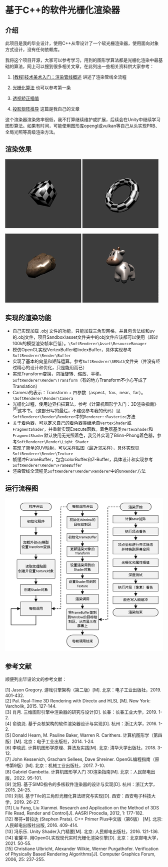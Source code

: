 # 基于C++的软件光栅化渲染器

## 介绍

此项目是我的毕业设计，使用C++从零设计了一个软光栅渲染器，使用面向对象方式设计，没有任何依赖库。  

我将这个项目开源，大家可以参考学习，用到的图形学算法都是光栅化渲染中最基础的算法，网上可以搜到很多相关文章，在此列出一些相关资料供大家参考：

1. [[教程]技术美术入门：渲染管线概述](https://www.bilibili.com/video/BV1Q54y1G7v3/?share_source=copy_web&vd_source=77b46b29f4f7cb5d443b63654b67194a) 讲述了渲染管线全流程

1. [光栅化算法](https://zhuanlan.zhihu.com/p/566989401) 也可以参考第一条

1. [透视矫正插值](https://zhuanlan.zhihu.com/p/403259571)

1. [投影矩阵推导](https://zhuanlan.zhihu.com/p/662940110) 这篇是我自己的文章

这个渲染器渲染效率很低，我不打算继续维护或扩展，后续会在Unity中继续学习图形算法。如果有时间，可能使用图形库opengl或vulkan等自己从头实现PRB、全局光照等高级渲染方法。

## 渲染效果

![渲染结果0](./渲染结果0.png "渲染结果0")
![渲染结果1](./渲染结果1.png "渲染结果1")

![渲染结果2](./渲染结果2.png "渲染结果2")
![渲染结果2](./渲染结果3.png "渲染结果3")

## 实现的渲染功能

- 自己实现加载 .obj 文件的功能，只能加载三角形网格，并且包含法线和uv的.obj文件，项目Sandbox\asset文件夹中的obj文件应该都可以使用（超过100k的模型渲染帧率巨低）。`\SoftRenderer\Asset\ResourceManager`
- 模仿OpenGL实现VertexBuffer和IndexBuffer，具体实现参考`SoftRenderer\Render\Buffer`
- 实现了基本的向量和矩阵运算。参考`SoftRenderer\SRMath`文件夹（并没有经过精心的设计和优化，只是能用而已）
- 实现Transform变换，包括旋转、缩放、平移。`SoftRenderer\Render\Transform`（有的地方Transform不小心写成了Translation）
- Camera的表示：Transform + 四参数（aspect、fov、near、far）。`\SoftRenderer\Render\Camera`
- 光栅化过程，使用边界扫描算法，参考《计算机图形学入门：3D渲染指南》$^{[8]}$这本书。（这部分写的最烂，不建议参考我的代码）见`SoftRenderer\Render\Renderer`中的`Renderer::Rasterize`方法
- 关于着色器，可以定义自己的着色器类继承自`VertexShader`或`FragmentShader`，并重新实现Execute函数。着色器基类`VertexShader`和`FragmentShader`默认使用无光照着色，我另外实现了Blinn-Phong着色器，参考`SoftRenderer\Render\Light_Shader`
- 实现了简单的UV映射，可以采样贴图（最近邻采样），具体实现见`SoftRenderer\Render\Texture`
- 帧缓冲FrameBuffer，包含colorBuffer和Z-Buffer，具体设计和实现参考`SoftRenderer\Render\FrameBuffer`
- 渲染管线全流程见`SoftRenderer\Render\Renderer`中的`OnRender`方法

## 运行流程图

![运行流程图](./运行流程图.png "运行流程图")

## 参考文献


顺便列出毕设论文的参考文献：

[1] Jason Gregory. 游戏引擎架构（第二版）[M]. 北京：电子工业出版社，2019. 401-432.  
[2] Pal. Real-Time 3D Rendering with Directx and HLSL [M]. New York: Varcholik, 2015.   127-144.  
[3] 肖月. 三维图形引擎中渲染器的研究与设计[D]. 长春：长春工业大学，2019. 1-2.  
[4] 俞骁尧. 基于众核架构的软件渲染器设计与实现[D]. 杭州：浙江大学，2016. 1-2.  
[5] Donald Hearn, M. Pauline Baker, Warren R. Carithers. 计算机图形学（第四版）[M]. 北京：电子工业出版社，2014. 1-24.  
[6] 李晓武. 计算机图形学原理、算法及实践[M]. 北京: 清华大学出版社，2018. 3-12.  
[7] John Kessenich, Gracham Sellees, Dave Shreiner. OpenGL编程指南（原书第9版）[M]. 北京：机械工业出版社，2017. 7-10.  
[8] Gabriel Gambetta. 计算机图形学入门 3D渲染指南[M]. 北京：人民邮电出版，2022. 95-101.  
[9] 沈阳. 基于SIMD指令的多核软件渲染器的设计与实现[D]. 杭州：浙江大学，2015. 24-25.  
[10] 刘钊. 基于Tile的三角形光栅化算法研究与实现[D]. 西安：西安电子科技大学，2019. 26-27.  
[11] Liu Fang, Liu Xianmei. Research and Application on the Method of 3DS File Read, Render and Control[J]. AASRI Procedia, 2012, 1: 177-182.  
[12] 蒂芬•普拉达 (Stephen Prata). C++ Primer Plus中文版（第6版） [M]. 北京: 人民邮电出版社出版, 2016. 409-414.  
[13] 冯乐乐. Unity Shader入门精要[M]. 北京: 人民邮电出版社，2016. 121-136.  
[14] 崔馨平. 用OpenGL实现现代实时光栅化渲染引擎[D]. 北京：北京邮电大学，2021. 50-55.  
[15] Christiane Ulbricht, Alexander Wilkie, Werner Purgathofer. Verification of Physically Based Rendering Algorithms[J]. Computer Graphics Forum, 2006, 25: 237-255.
